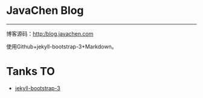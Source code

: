 JavaChen Blog
======

*********

博客源码：[http:/blog.javachen.com](http://blog.javachen.com)

使用Github+jekyll-bootstrap-3+Markdown。

# Tanks TO

- [jekyll-bootstrap-3](https://github.com/javachen/jekyll-bootstrap-3)


